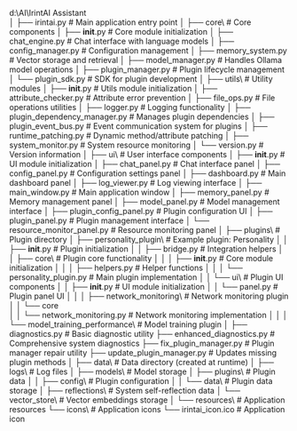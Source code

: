 d:\AI\IrintAI Assistant\
│
├── irintai.py                  # Main application entry point
│
├── core\                       # Core components
│   ├── __init__.py             # Core module initialization
│   ├── chat_engine.py          # Chat interface with language models
│   ├── config_manager.py       # Configuration management
│   ├── memory_system.py        # Vector storage and retrieval
│   ├── model_manager.py        # Handles Ollama model operations
│   ├── plugin_manager.py       # Plugin lifecycle management
│   └── plugin_sdk.py           # SDK for plugin development
│
├── utils\                      # Utility modules
│   ├── __init__.py             # Utils module initialization
│   ├── attribute_checker.py    # Attribute error prevention
│   ├── file_ops.py             # File operations utilities
│   ├── logger.py               # Logging functionality
│   ├── plugin_dependency_manager.py # Manages plugin dependencies
│   ├── plugin_event_bus.py     # Event communication system for plugins
│   ├── runtime_patching.py     # Dynamic method/attribute patching
│   ├── system_monitor.py       # System resource monitoring
│   └── version.py              # Version information
│
├── ui\                         # User interface components
│   ├── __init__.py             # UI module initialization
│   ├── chat_panel.py           # Chat interface panel
│   ├── config_panel.py         # Configuration settings panel
│   ├── dashboard.py            # Main dashboard panel
│   ├── log_viewer.py           # Log viewing interface
│   ├── main_window.py          # Main application window
│   ├── memory_panel.py         # Memory management panel
│   ├── model_panel.py          # Model management interface
│   ├── plugin_config_panel.py  # Plugin configuration UI
│   ├── plugin_panel.py         # Plugin management interface
│   └── resource_monitor_panel.py # Resource monitoring panel
│
├── plugins\                    # Plugin directory
│   ├── personality_plugin\     # Example plugin: Personality
│   │   ├── __init__.py         # Plugin initialization
│   │   ├── bridge.py           # Integration helpers
│   │   ├── core\               # Plugin core functionality
│   │   │   ├── __init__.py     # Core module initialization
│   │   │   ├── helpers.py      # Helper functions
│   │   │   └── personality_plugin.py # Main plugin implementation
│   │   └── ui\                 # Plugin UI components
│   │       ├── __init__.py     # UI module initialization
│   │       └── panel.py        # Plugin panel UI
│   │
│   ├── network_monitoring\     # Network monitoring plugin
│   │   └── core\
│   │       └── network_monitoring.py # Network monitoring implementation
│   │
│   └── model_training_performance\ # Model training plugin
│
├── diagnostics.py              # Basic diagnostic utility
├── enhanced_diagnostics.py     # Comprehensive system diagnostics
├── fix_plugin_manager.py       # Plugin manager repair utility
├── update_plugin_manager.py    # Updates missing plugin methods
│
├── data\                       # Data directory (created at runtime)
│   ├── logs\                   # Log files
│   ├── models\                 # Model storage
│   ├── plugins\                # Plugin data
│   │   ├── config\             # Plugin configuration
│   │   └── data\               # Plugin data storage
│   ├── reflections\            # System self-reflection data
│   └── vector_store\           # Vector embeddings storage
│
└── resources\                  # Application resources
    └── icons\                  # Application icons
        └── irintai_icon.ico    # Application icon
